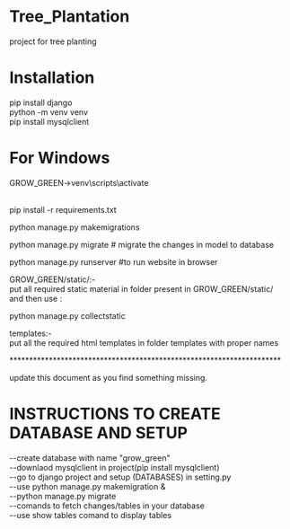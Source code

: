 # Tree_Plantation<br>
project for tree planting<br>

# Installation<br>

pip install django<br>
python -m venv venv<br>
pip install mysqlclient<br>


# For Windows<br>

GROW_GREEN->venv\scripts\activate<br><br>

pip install -r requirements.txt<br>

python manage.py makemigrations<br>

python manage.py migrate  # migrate the changes in model to database<br>

python manage.py runserver #to run website in browser<br>


GROW_GREEN/static/:-<br>
put all required static material in folder present in GROW_GREEN/static/<br>
and then use :<br>

python manage.py collectstatic<br>

templates:-<br>
put all the required html templates in folder templates with proper names<br>

*********************************************************************<br>

update this document as you find something missing.<br>


# INSTRUCTIONS TO CREATE DATABASE AND SETUP<br>
--create database with name "grow_green"<br>
--downlaod mysqlclient in project(pip install mysqlclient)<br>
--go to django project and setup (DATABASES) in setting.py <br>
--use python manage.py makemigration &<br>
--python manage.py migrate <br>
--comands to fetch changes/tables in your database<br>
--use show tables comand to display tables<br>

